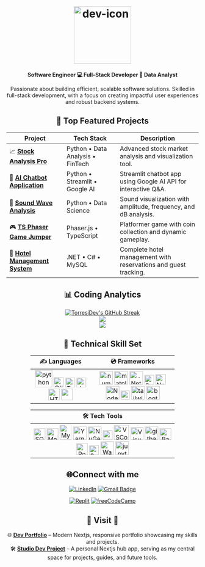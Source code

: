 # <div align="center"><img src="https://torresjdev.github.io/Nextjs-Asset-Host/assets/icons/dev/dev-xl.svg" alt="dev-icon" height="150"/></div>

**<div align="center">Software Engineer 💻 Full-Stack Developer 💾 Data Analyst</div>**

<p align="center">Passionate about building efficient, scalable software solutions. Skilled in full-stack development, with a focus on creating impactful user experiences and robust backend systems.</p>

## <div align="center">🚀 Top Featured Projects</div>

<div align="center">

| Project                                                                                                           | Tech Stack                       | Description                                                     |
| ----------------------------------------------------------------------------------------------------------------- | -------------------------------- | --------------------------------------------------------------- |
| 📈 **[Stock Analysis Pro](https://github.com/TorresjDev/Python-Projects/tree/main/stock-analysis-pro)**           | Python • Data Analysis • FinTech | Advanced stock market analysis and visualization tool.          |
| 🤖 **[AI Chatbot Application](https://github.com/TorresjDev/Python-Projects/tree/main/gemini-chatbot-streamlit)** | Python • Streamlit • Google AI   | Streamlit chatbot app using Google AI API for interactive Q&A.  |
| 🐍 **[Sound Wave Analysis](https://github.com/TorresjDev/Python-Projects/tree/main/sound-wave-analysis)**         | Python • Data Science            | Sound visualization with amplitude, frequency, and dB analysis. |
| 🎮 **[TS Phaser Game Jumper](https://github.com/TorresjDev/TS-Phaser-Game-Jumper)**                               | Phaser.js • TypeScript           | Platformer game with coin collection and dynamic gameplay.      |
| 🏨 **[Hotel Management System](https://github.com/TorresjDev/CSharp-Buff-Hotel-Management-System)**               | .NET • C# • MySQL                | Complete hotel management with reservations and guest tracking. |

</div>

## <div align="center">📊 Coding Analytics</div>

<div align="center">

<!-- ### Coding Hours: [![wakatime](https://wakatime.com/badge/user/aa8a1d84-7093-434e-b5c0-0e1a0b8be2e4.svg?style=plastic&color=blue-violet)](https://wakatime.com/@aa8a1d84-7093-434e-b5c0-0e1a0b8be2e4) & ![Profile Views](https://komarev.com/ghpvc/?username=TorresjDev&style=plastic&color=blueviolet) -->

<a href="https://gh-stats-gen.vercel.app/">
  <img src="https://github-readme-streak-stats.herokuapp.com/?user=TorresjDev&theme=tokyonight&hide_border=true&ring=820000" alt="TorresjDev's GitHub Streak" />
</a><br/>
<img align="center" src="https://github-readme-stats.vercel.app/api?username=TorresjDev&show_icons=true&theme=tokyonight&count_private=true&hide_border=true&hide=contribs"/><br/>
<a href="https://github.com/anuraghazra/github-readme-stats"><img align="center" src="https://github-readme-stats.vercel.app/api/top-langs/?username=TorresjDev&&theme=tokyonight&layout=compact&hide=jupyter+notebook&hide_border=true"/></a>
<!-- <img align="center" src="https://github-readme-stats.vercel.app/api/wakatime?username=@@Jtorres&layout=compact&theme=tokyonight&hide_border=true&hide=text,other,binary,tsconfig,markdown,xml,scss,git,git+config,json,YAML,image+(svg),mdx,ini,prisma,c"/> -->
<br/>

## 💼 Technical Skill Set

<div align="center">
  <table style="width: 75%; table-layout: fixed;">
    <thead>
      <tr>
        <th style=" text-align: center;">✍️ Languages</th>
        <th style=" text-align: center;">💿 Frameworks</th>
      </tr>
    </thead>
    <tbody>
      <tr>
        <td style="text-align: center;">
          <!-- Your language icons here -->
          <img src="https://torresjdev.github.io/Nextjs-Asset-Host/assets/icons/tech/py.svg" alt="python" height="45"/>
          <img src="https://profilinator.rishav.dev/skills-assets/csharp-original.svg" alt="C#" height="26"/> 
          <img src="https://profilinator.rishav.dev/skills-assets/typescript-original.svg" alt="TypeScript" height="25"/> 
          <img src="https://profilinator.rishav.dev/skills-assets/javascript-original.svg" alt="JavaScript" height="25"/> 
          <img src="https://torresjdev.github.io/Nextjs-Asset-Host/assets/icons/tech/html.svg" alt="HTML5" height="30"/>
          <img src="https://torresjdev.github.io/Nextjs-Asset-Host/assets/icons/tech/css.svg" alt="" height="30"/> 
        </td>
        <td style="text-align: center;">
          <!-- Your framework icons here -->          
          <img src="https://torresjdev.github.io/Nextjs-Asset-Host/assets/icons/tech/numpy.svg" alt="numpy" height="35"/>
          <img src="https://torresjdev.github.io/Nextjs-Asset-Host/assets/icons/tech/matplotlib.svg" alt="matplotlib" height="35"/> 
          <img src="https://torresjdev.github.io/Nextjs-Asset-Host/assets/icons/tech/dotnet.svg" alt=".Net" height="35"/> 
          <img src="https://torresjdev.github.io/Nextjs-Asset-Host/assets/icons/tech/react.svg" alt="React" height="25" style="background-color: white"/> 
          <img src="https://profilinator.rishav.dev/skills-assets/nextjs.png" alt="NextJS" height="27"/> 
          <img src="https://torresjdev.github.io/Nextjs-Asset-Host/assets/icons/tech/nodejs.svg" alt="Node.js" height="35"/> 
          <img src="https://torresjdev.github.io/Nextjs-Asset-Host/assets/icons/tech/express-icon.svg" alt="Express.js" height="23"/> 
          <img src="https://torresjdev.github.io/Nextjs-Asset-Host/assets/icons/tech/tail.svg" alt="tailwindcss" height="35"/> 
          <img src="https://torresjdev.github.io/Nextjs-Asset-Host/assets/icons/tech/bootstrap.svg" alt="bootstrap" height="35"/> 
        </td>
      </tr>
    </tbody>
  </table>
</div>

<div align="center">
  <table style="width: 75%; table-layout: fixed;">
    <thead>
      <tr>
        <th style="width: 50%; text-align: center;">🛠️ Tech Tools</th>
      </tr>
    </thead>
    <tbody>
      <tr style="text-align: center;">
        <td style="text-align: center;">
          <!-- Your language icons here -->          
          <img src="https://www.svgrepo.com/show/303229/microsoft-sql-server-logo.svg" alt="SQL Server" height="30"/> 
          <img src="https://profilinator.rishav.dev/skills-assets/mongodb-original-wordmark.svg" alt="MongoDB" height="30"/> 
          <img src="https://torresjdev.github.io/Nextjs-Asset-Host/assets/icons/tech/mysql.svg" alt="MySql" height="40" width="30"/> 
          <img src="https://torresjdev.github.io/Nextjs-Asset-Host/assets/icons/tech/yarn.svg" alt="Yarn" height="35"/> 
          <img src="https://torresjdev.github.io/Nextjs-Asset-Host/assets/icons/tech/nuget.svg" alt="NuGet" height="35"/> 
          <img src="https://www.vectorlogo.zone/logos/npmjs/npmjs-icon.svg" alt="npm" height="25"/> 
          <img src="https://torresjdev.github.io/Nextjs-Asset-Host/assets/icons/tech/vscode.svg" alt="VSCode" height="39"/> 
          <img src="https://torresjdev.github.io/Nextjs-Asset-Host/assets/icons/tech/vs.svg" alt="Visual Studio" height="33"/> 
          <img src="https://torresjdev.github.io/Nextjs-Asset-Host/assets/icons/tech/gitbash.svg" alt="gitbash" height="35"/> 
          <img src="https://profilinator.rishav.dev/skills-assets/gnu_bash-icon.svg" alt="Bash" height="30"/> 
          <img src="https://profilinator.rishav.dev/skills-assets/powershell.png" alt="PowerShell" height="30"/> 
          <img src="https://www.vectorlogo.zone/logos/getpostman/getpostman-icon.svg" alt="Postman" height="25"/> 
          <img src="https://torresjdev.github.io/Nextjs-Asset-Host/assets/icons/tech/wakatime.svg" alt="WakaTime" height="35"/> 
          <img src="https://torresjdev.github.io/Nextjs-Asset-Host/assets/icons/tech/jupyter.svg" alt="jupyter" height="35"/>
        </td>
      </tr>
    </tbody>
  </table>
</div>

## <div align="center">🌐Connect with me</div>

<div align="center">

[![LinkedIn](https://custom-icon-badges.demolab.com/badge/-@torresjdev-0e76a8?logo=linkedin-white&logoColor=fff)](https://www.linkedin.com/in/torresjdev/) [![Gmail Badge](https://img.shields.io/badge/-j.torres3.dev@gmail.com-white?logoColor=red&logo=gmail)](mailto:j.torres3.dev@gmail.com)

[![Replit](https://img.shields.io/badge/Replit-F26207?logo=replit&logoColor=fff)](https://replit.com/@jtorres3dev) [![freeCodeCamp](https://img.shields.io/badge/freeCodeCamp-0A0A23?logo=freecodecamp&logoColor=fff)](https://www.freecodecamp.org/Dev-JTorres)

</div>

## <div align="center">🚪 Visit 🦣</div>

<div align="center">
  
🌐 **[Dev Portfolio](https://github.com/TorresjDev/Nextjs-Portfoio)** – Modern Nextjs, responsive portfolio showcasing my skills and projects.  
🛠 **[Studio Dev Project](https://github.com/TorresjDev/Nextjs-App)** – A personal Nextjs hub app, serving as my central space for projects, guides, and future tools.

</div>

<br/>
